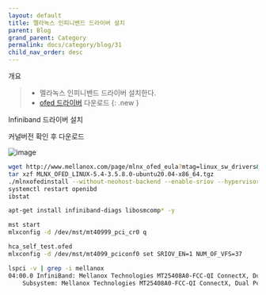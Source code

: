 ```yaml
---
layout: default
title: 멜라녹스 인피니밴드 드라이버 설치 
parent: Blog
grand_parent: Category
permalink: docs/category/blog/31
child_nav_order: desc
---
```


개요

> - 멜라녹스 인피니밴드 드라이버 설치한다.
> - [ofed 드라이버](https://network.nvidia.com/products/infiniband-drivers/linux/mlnx_ofed/) 다운로드
{: .new }

Infiniband 드라이버 설치

커널버전 확인 후 다운로드

![image](https://user-images.githubusercontent.com/36792594/192087084-80f93e61-1542-4792-9695-d75aeebd0741.png)

```bash
wget http://www.mellanox.com/page/mlnx_ofed_eula?mtag=linux_sw_drivers&mrequest=downloads&mtype=ofed&mver=MLNX_OFED-5.4-3.5.8.0&mname=MLNX_OFED_LINUX-5.4-3.5.8.0-ubuntu20.04-x86_64.tgz -O /root/MLNX_OFED_LINUX-5.4-3.5.8.0-ubuntu20.04-x86_64.tgz
tar xzf MLNX_OFED_LINUX-5.4-3.5.8.0-ubuntu20.04-x86_64.tgz
./mlnxofedinstall --without-neohost-backend --enable-sriov --hypervisor
systemctl restart openibd
ibstat

apt-get install infiniband-diags libosmcomp* -y

mst start
mlxconfig -d /dev/mst/mt40999_pci_cr0 q

hca_self_test.ofed
mlxconfig -d /dev/mst/mt4099_pciconf0 set SRIOV_EN=1 NUM_OF_VFS=37
```

```bash
lspci -v | grep -i mellanox
04:00.0 InfiniBand: Mellanox Technologies MT25408A0-FCC-QI ConnectX, Dual Port 40Gb/s InfiniBand / 10GigE Adapter IC with PCIe 2.0 x8 5.0GT/s In... (rev b0)
    Subsystem: Mellanox Technologies MT25408A0-FCC-QI ConnectX, Dual Port 40Gb/s InfiniBand / 10GigE Adapter IC with PCIe 2.0 x8 5.0GT/s Interface
```